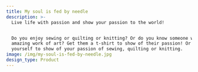 ```yaml
---
title: My soul is fed by needle
description: >-
  Live life with passion and show your passion to the world!


  Do you enjoy sewing or quilting or knitting? Or do you know someone who makes
  amazing work of art? Get them a t-shirt to show of their passion! Or treat
  yourself to show of your passion of sewing, quilting or knitting.
image: /img/my-soul-is-fed-by-needle.jpg
design_type: Product
---
```


